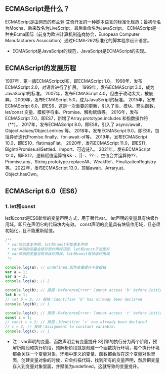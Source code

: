 <!-- ECMAScript -->

## ECMAScript是什么？
ECMAScript是由网景的布兰登·艾奇开发的一种脚本语言的标准化规范；最初命名为Mocha，后来改名为LiveScript，最后重命名为JavaScript。
ECMAScript是一种由Ecma国际（前身为欧洲计算机制造商协会，European Computer Manufacturers Association）通过ECMA-262标准化的脚本程序设计语言。
- ECMAScript是JavaScript的规范，JavaScript是ECMAScript的实现。


## ECMAScript的发展历程
1997年，第一版ECMAScript发布，即ECMAScript 1.0。
1998年，发布ECMAScript 2.0，对语言进行了扩展。
1999年，发布ECMAScript 3.0，成为JavaScript的标准。
2007年，发布ECMAScript 4.0，但由于改动太大，被废弃。
2009年，发布ECMAScript 5.0，成为JavaScript的标准。
2015年，发布ECMAScript 6.0，即ES6，这是一次重要的更新，引入了类、模块、箭头函数、let/const 变量、模板字符串、Promise、解构赋值等。
2016年，发布ECMAScript 7.0，即ES7，新增了Array.prototype.includes 和指数操作符（**）。
2017年，发布ECMAScript 8.0，即ES8，引入了 async/await、Object.values/Object.entries 等。
2018年，发布ECMAScript 9.0，即ES9，包括异步迭代Promise.finally、for-await-of等。
2019年，发布ECMAScript 10.0，即ES10，flat\mapFlat。
2020年，发布ECMAScript 11.0，即ES11，BigInt\Promise.allSettled、import、可选链?.。
2021年，发布ECMAScript 12.0，即ES12，逻辑赋值运算符&&=、||=、??=、空值合并运算符??、Promise.any、String.prototype.replaceAll、WeakRef、FinalizationRegistry等。
2022年，发布ECMAScript 13.0，顶层await、Arrary.at、Object.hasOwn。

## ECMAScript 6.0（ES6）
### 1. let和const
let和const是ES6新增的变量声明方式，用于替代var。
let声明的变量具有块级作用域，即只在声明它的代码块内有效。
const声明的变量具有块级作用域，且必须初始化，且不能重新赋值。

```js
/**
 * var可以重复声明，let和const不能重复声明
 * var声明的变量会提升到作用域顶部，let和const不会提升
 * var声明的变量没有块级作用域，let和const有块级作用域
 */

console.log(a); // undefined,因为变量提升不会报错
var a = 1;
var a = 2;
console.log(a); // 2

console.log(b); // 报错：ReferenceError: Cannot access 'b' before initialization
let b = 1;
// let b = 2; // 报错：Identifier 'b' has already been declared
console.log(b); // 1

console.log(c); // 报错：ReferenceError: Cannot access 'c' before initialization
const c = 1;
// const c = 2; // 报错：Identifier 'c' has already been declared
// c = 2; // 报错：Assignment to constant variable.
console.log(c); // 1
```
- 注：var声明的变量、函数声明会有变量提升
S引擎的执行分为两个阶段，预解析阶段和执行阶段，预解析阶段就是创建一个函数执行环境，每个执行环境都会关联一个变量对象，环境中定义的变量、函数都会放在这个变量对象里面，创建变量对象的时候，它会扫描代码，找到所有的变量声明，然后把变量存入到变量对象里面，并赋值为undefined，这就导致的变量提升。


